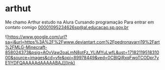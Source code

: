 # arthut

Me chamo Arthur
estudo na Alura
Cursando programação
Para entrar em contato comigo 
00001095234626sp@al.educacao.sp.gov.br

![https://www.google.com/url?sa=i&url=https%3A%2F%2Fwww.deviantart.com%2Fpedronavarri19%2Fart%2FMLG-Minecraft-858024373&psig=AOvVaw2oaLmN8otFz_YLiMYuLwfL&ust=1718211951831000&source=images&cd=vfe&opi=89978449&ved=0CBIQjRxqFwoTCODpr7yE1IYDFQAAAAAdAAAAABAJ](link)

